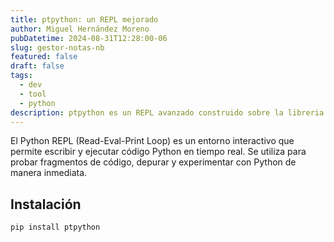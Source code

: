 ```yaml
---
title: ptpython: un REPL mejorado
author: Miguel Hernández Moreno
pubDatetime: 2024-08-31T12:28:00-06
slug: gestor-notas-nb
featured: false
draft: false
tags:
  - dev
  - tool
  - python
description: ptpython es un REPL avanzado construido sobre la libreria prompt_toolkit_library.
---
```


El Python REPL (Read-Eval-Print Loop) es un entorno interactivo que permite escribir y ejecutar código Python en tiempo real. Se utiliza para probar fragmentos de código, depurar y experimentar con Python de manera inmediata.


## Instalación

```py
pip install ptpython
```
